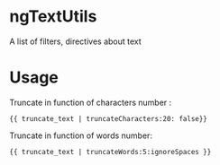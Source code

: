 # ngTextUtils
A list of filters, directives about text

# Usage

Truncate in function of characters number : 

```
{{ truncate_text | truncateCharacters:20: false}}
```
Truncate in function of words number: 

```
{{ truncate_text | truncateWords:5:ignoreSpaces }}
```
